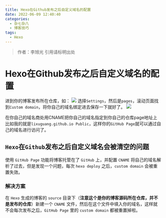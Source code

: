 ```yaml
---
title: Hexo在Github发布之后自定义域名的配置
date: 2022-06-09 12:40:40
categories: 
  - 杂七杂八
  - 博客技巧
tags: 
  - Hexo
---
```


> 作者：李旭光
> 引用请标明出处

# Hexo在Github发布之后自定义域名的配置

进到你的博客发布所在仓库，如：
![](@attachment/Clipboard_2022-06-09-12-57-48.png)
选择`Settings`，然后是`pages`，滚动页面找到`Custom domain`，将你自己的域名绑定进去保存一下就好了。
![](@attachment/Clipboard_2022-06-09-12-59-28.png)

在你自己的域名商处用CNAME把你自己的域名指定到你自己的仓库page地址上比如我的就是`lixuguang.github.io
Public`，这样你的`GitHub Page`就可以通过自己的域名进行访问了。


## `Hexo`在`Github`发布之后自定义域名会被清空的问题
使用 `GitHub Page` 功能将博客托管在了 `GitHub` 上，并配置 `CNAME` 将自己的域名解析了过去，但是发现一个问题，每次 `hexo deploy` 之后，`custom domain` 会被重置失效。

### 解决方案
在 `Hexo` 生成的博客的 `source` 目录下（**注意这个是你的博客源码所在仓库，并不是发布的仓库**）新建一个 `CNAME` 文件，然后在这个文件中填入你的域名，这样就不会每次发布之后，`GitHub Page` 里的 `custom domain` 都被重置掉啦。
